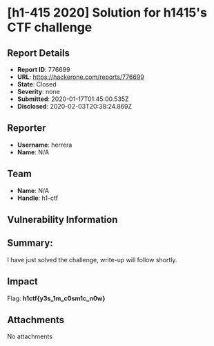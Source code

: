 # [h1-415 2020] Solution for h1415's CTF challenge

## Report Details
- **Report ID**: 776699
- **URL**: https://hackerone.com/reports/776699
- **State**: Closed
- **Severity**: none
- **Submitted**: 2020-01-17T01:45:00.535Z
- **Disclosed**: 2020-02-03T20:38:24.869Z

## Reporter
- **Username**: herrera
- **Name**: N/A

## Team
- **Name**: N/A
- **Handle**: h1-ctf

## Vulnerability Information
## Summary:
I have just solved the challenge, write-up will follow shortly.

## Impact

Flag: **h1ctf{y3s_1m_c0sm1c_n0w}**

## Attachments
No attachments
